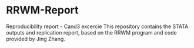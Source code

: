 # RRWM-Report
Reproducibility report - Cand3 excercie
This repository contains the STATA outputs and replication report, based on the RRWM program and code provided by Jing Zhang.
